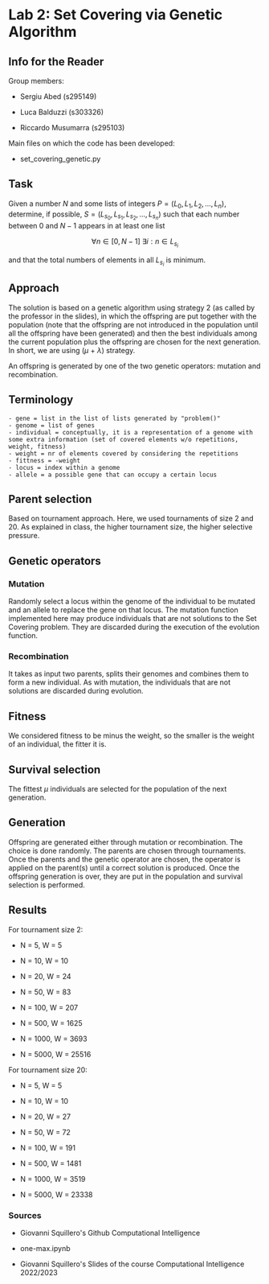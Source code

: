 # Lab 2: Set Covering via Genetic Algorithm

## Info for the Reader

Group members:

- Sergiu Abed (s295149)

- Luca Balduzzi (s303326)

- Riccardo Musumarra (s295103)

Main files on which the code has been developed: 

- set_covering_genetic.py

## Task

Given a number $N$ and some lists of integers $P = (L_0, L_1, L_2, ..., L_n)$,
determine, if possible, $S = (L_{s_0}, L_{s_1}, L_{s_2}, ..., L_{s_n})$
such that each number between $0$ and $N-1$ appears in at least one list

$$\forall n \in [0, N-1] \ \exists i : n \in L_{s_i}$$

and that the total numbers of elements in all $L_{s_i}$ is minimum.

## Approach

The solution is based on a genetic algorithm using strategy 2 (as called by the professor in the slides), in which the offspring are put together with the population (note that the offspring are not introduced in the population until all the offspring have been generated) and then the best individuals among the current population plus the offspring are chosen for the next generation. In short, we are using ($\mu$ + $\lambda$) strategy.

An offspring is generated by one of the two genetic operators: mutation and recombination.

## Terminology

    - gene = list in the list of lists generated by "problem()"
    - genome = list of genes
    - individual = conceptually, it is a representation of a genome with some extra information (set of covered elements w/o repetitions, weight, fitness)
    - weight = nr of elements covered by considering the repetitions
    - fittness = -weight
    - locus = index within a genome
    - allele = a possible gene that can occupy a certain locus

## Parent selection

Based on tournament approach. Here, we used tournaments of size 2 and 20. As explained in class, the higher tournament size, the higher selective pressure.

## Genetic operators

### Mutation

Randomly select a locus within the genome of the individual to be mutated and an allele to replace the gene on that locus.
The mutation function implemented here may produce individuals that are not solutions to the Set Covering problem. They are discarded during the execution of the evolution function.

### Recombination

It takes as input two parents, splits their genomes and combines them to form a new individual.
As with mutation, the individuals that are not solutions are discarded during evolution.

## Fitness

We considered fitness to be minus the weight, so the smaller is the weight of an individual, the fitter it is.

## Survival selection

The fittest $\mu$ individuals are selected for the population of the next generation.

## Generation

Offspring are generated either through mutation or recombination. The choice is done randomly. The parents are chosen through tournaments.
Once the parents and the genetic operator are chosen, the operator is applied on the parent(s) until a correct solution is produced.
Once the offspring generation is over, they are put in the population and survival selection is performed.

## Results

For tournament size 2:

- N = 5, W = 5

- N = 10, W = 10

- N = 20, W = 24

- N = 50, W = 83

- N = 100, W = 207

- N = 500, W = 1625

- N = 1000, W = 3693

- N = 5000, W = 25516

For tournament size 20:

- N = 5, W = 5

- N = 10, W = 10

- N = 20, W = 27

- N = 50, W = 72

- N = 100, W = 191

- N = 500, W = 1481

- N = 1000, W = 3519

- N = 5000, W = 23338

### Sources

- Giovanni Squillero's Github Computational Intelligence

- one-max.ipynb

- Giovanni Squillero's Slides of the course Computational Intelligence 2022/2023